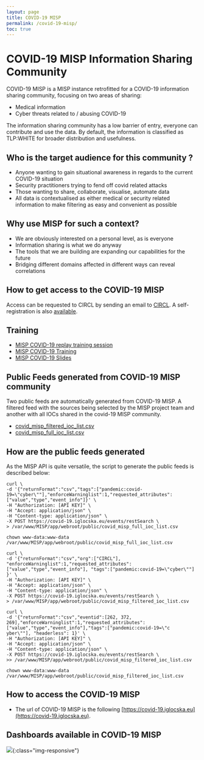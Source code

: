```yaml
---
layout: page
title: COVID-19 MISP
permalink: /covid-19-misp/
toc: true
---
```


# COVID-19 MISP Information Sharing Community


COVID-19 MISP is a MISP instance retrofitted for a COVID-19 information sharing community, focusing on two areas of sharing:

- Medical information
- Cyber threats related to / abusing COVID-19

The information sharing community has a low barrier of entry, everyone can contribute and use the data. By default, the information is classified as TLP:WHITE for broader distribution and usefulness.

## Who is the target audience for this community ?

- Anyone wanting to gain situational awareness in regards to the current COVID-19 situation
- Security practitioners trying to fend off covid related attacks
- Those wanting to share, collaborate, visualise, automate data
- All data is contextualised as either medical or security related information to make filtering as easy and convenient as possible

## Why use MISP for such a context?

- We are obviously interested on a personal level, as is everyone
- Information sharing is what we do anyway
- The tools that we are building are expanding our capabilities for the future
- Bridging different domains affected in different ways can reveal correlations

## How to get access to the COVID-19 MISP

Access can be requested to CIRCL by sending an email to [CIRCL](mailto:info@circl.lu). A self-registration is also [available](https://covid-19.iglocska.eu/users/register).

## Training

- [MISP COVID-19 replay training session](https://bbb.secin.lu/playback/presentation/2.0/playback.html?meetingId=741e7d15e14e107dbfffe2106a8547abc8460f3e-1585312475228)
- [MISP COVID-19 Training](https://peertube.opencloud.lu/videos/watch/4f7acd4c-a909-4315-87aa-38ba95cceaf2)
- [MISP COVID-19 Slides](https://www.misp-project.org/misp-training/x.5-covid.pdf)

## Public Feeds generated from COVID-19 MISP community

Two public feeds are automatically generated from COVID-19 MISP. A filtered feed with the sources being selected by the MISP project team and another with all IOCs shared in the covid-19 MISP community.

- [covid_misp_filtered_ioc_list.csv](https://covid-19.iglocska.eu/public/covid_misp_filtered_ioc_list.csv)
- [covid_misp_full_ioc_list.csv](https://covid-19.iglocska.eu/public/covid_misp_full_ioc_list.csv)

## How are the public feeds generated

As the MISP API is quite versatile, the script to generate the public feeds is described below:

~~~~shell
curl \
-d '{"returnFormat":"csv","tags":["pandemic:covid-19=\"cyber\""],"enforceWarninglist":1,"requested_attributes":["value","type","event_info"]}' \
-H "Authorization: [API KEY]" \
-H "Accept: application/json" \
-H "Content-type: application/json" \
-X POST https://covid-19.iglocska.eu/events/restSearch \
> /var/www/MISP/app/webroot/public/covid_misp_full_ioc_list.csv

chown www-data:www-data /var/www/MISP/app/webroot/public/covid_misp_full_ioc_list.csv

curl \
-d '{"returnFormat":"csv","org":["CIRCL"], "enforceWarninglist":1,"requested_attributes":["value","type","event_info"], "tags":["pandemic:covid-19=\"cyber\""]
}' \
-H "Authorization: [API KEY]" \
-H "Accept: application/json" \
-H "Content-type: application/json" \
-X POST https://covid-19.iglocska.eu/events/restSearch \
> /var/www/MISP/app/webroot/public/covid_misp_filtered_ioc_list.csv

curl \
-d '{"returnFormat":"csv","eventid":[262, 372, 269],"enforceWarninglist":1,"requested_attributes":["value","type","event_info"],"tags":["pandemic:covid-19=\"c
yber\""], "headerless": 1}' \
-H "Authorization: [API KEY]" \
-H "Accept: application/json" \
-H "Content-type: application/json" \
-X POST https://covid-19.iglocska.eu/events/restSearch \
>> /var/www/MISP/app/webroot/public/covid_misp_filtered_ioc_list.csv

chown www-data:www-data /var/www/MISP/app/webroot/public/covid_misp_filtered_ioc_list.csv
~~~~

## How to access the COVID-19 MISP

- The url of COVID-19 MISP is the following [https://covid-19.iglocska.eu](https://covid-19.iglocska.eu).

## Dashboards available in COVID-19 MISP

![](/assets/images/misp/covid-dash.png){:class="img-responsive"}
